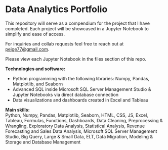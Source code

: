 # Data Analytics Portfolio

This repository will serve as a compendium for the project that I have completed. Each project will be showcased in a Jupyter Notebook to simplify and ease of access.

For inquiries and collab requests feel free to reach out at peige77@gmail.com.

Please view each Jupyter Notebook in the files section of this repo.

<strong>Technologies and software:</strong>
- Python programming with the following libraries: Numpy, Pandas, Matplotlib, and Seaborn
- Advanced SQL inside Microsoft SQL Server Management Studio & Jupyter Notebooks via direct database connection
- Data visualizations and dashboards created in Excel and Tableau

<strong>Main skills:</br></strong>
Python, Numpy, Pandas, Matplotlib, Seaborn, HTML, CSS, JS, Excel, Tableau, Formulas, Functions, Dashboards, Data Cleaning, Preprocessing & Wrangling, Exploratory Data Analysis, Statistical Analysis, Revenue Forecasting and Sales Data Analysis, Microsoft SQL Server Management Studio, Big Query, Large & Small Data, ELT, Data Migration, Modeling & Storage and Database Management
